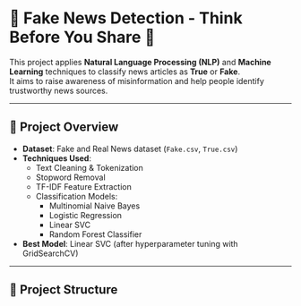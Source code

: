 # 📰 Fake News Detection - Think Before You Share 🚫

This project applies **Natural Language Processing (NLP)** and **Machine Learning** techniques to classify news articles as **True** or **Fake**.  
It aims to raise awareness of misinformation and help people identify trustworthy news sources.

---

## 📌 Project Overview
- **Dataset**: Fake and Real News dataset (`Fake.csv`, `True.csv`)
- **Techniques Used**:
  - Text Cleaning & Tokenization
  - Stopword Removal
  - TF-IDF Feature Extraction
  - Classification Models:  
    - Multinomial Naive Bayes  
    - Logistic Regression  
    - Linear SVC  
    - Random Forest Classifier
- **Best Model**: Linear SVC (after hyperparameter tuning with GridSearchCV)

---

## 📂 Project Structure

